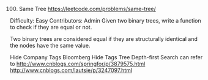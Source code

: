 100. Same Tree
https://leetcode.com/problems/same-tree/

Difficulty: Easy
Contributors: Admin
Given two binary trees, write a function to check if they are equal or not.

Two binary trees are considered equal if they are structurally identical and the nodes have the same value.

Hide Company Tags Bloomberg
Hide Tags Tree Depth-first Search
can refer to http://www.cnblogs.com/springfor/p/3879575.html
http://www.cnblogs.com/lautsie/p/3247097.html
